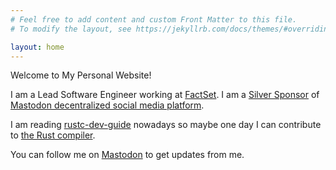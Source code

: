 ```yaml
---
# Feel free to add content and custom Front Matter to this file.
# To modify the layout, see https://jekyllrb.com/docs/themes/#overriding-theme-defaults

layout: home
---
```


Welcome to My Personal Website!

I am a Lead Software Engineer working at [FactSet](https://www.factset.com/).
I am a [Silver Sponsor](https://joinmastodon.org/sponsors) of [Mastodon decentralized social media platform](https://joinmastodon.org/).

I am reading [rustc-dev-guide](https://rustc-dev-guide.rust-lang.org) nowadays so maybe one day I can contribute to [the Rust compiler](https://github.com/rust-lang/rust).

You can follow me on <a rel="me" href="https://mastodon.social/@ismailarilik">Mastodon</a> to get updates from me.
